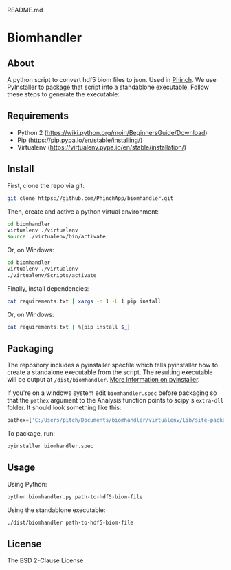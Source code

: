 README.md

# Biomhandler

## About

A python script to convert hdf5 biom files to json. Used in [Phinch](https://github.com/PhinchApp/Phinch). We use PyInstaller to package that script into a standablone executable. Follow these steps to generate the executable:

## Requirements

- Python 2 (https://wiki.python.org/moin/BeginnersGuide/Download)
- Pip (https://pip.pypa.io/en/stable/installing/)
- Virtualenv (https://virtualenv.pypa.io/en/stable/installation/)

## Install

First, clone the repo via git:
```bash
git clone https://github.com/PhinchApp/biomhandler.git
```

Then, create and active a python virtual environment:
```bash
cd biomhandler
virtualenv ./virtualenv
source ./virtualenv/bin/activate
```

Or, on Windows:
```bash
cd biomhandler
virtualenv ./virtualenv
./virtualenv/Scripts/activate
```

Finally, install dependencies:
```bash
cat requirements.txt | xargs -n 1 -L 1 pip install
```

Or, on Windows:
```bash
cat requirements.txt | %{pip install $_}
```

## Packaging

The repository includes a pyinstaller specfile which tells pyinstaller how to create a standalone executable from the script. The resulting executable will be output at `/dist/biomhandler`. [More information on pyinstaller](http://pyinstaller.org/).

If you're on a windows system edit `biomhandler.spec` before packaging so that the `pathex` argument to the Analysis function points to scipy's `extra-dll` folder. It should look something like this:
```python
pathex=['C:/Users/pitch/Documents/biomhandler/virtualenv/Lib/site-packages/scipy/extra-dll']
```

To package, run:
```bash
pyinstaller biomhandler.spec
```

## Usage

Using Python:
```bash
python biomhandler.py path-to-hdf5-biom-file
```

Using the standablone executable:
```bash
./dist/biomhandler path-to-hdf5-biom-file
```

## License
The BSD 2-Clause License
